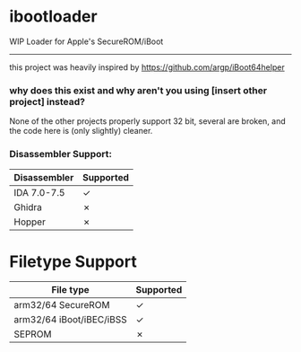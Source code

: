 # ibootloader

WIP Loader for Apple's SecureROM/iBoot

---

this project was heavily inspired by https://github.com/argp/iBoot64helper

### why does this exist and why aren't you using [insert other project] instead?
  
None of the other projects properly support 32 bit, several are broken, and the code here is (only slightly) cleaner.


### Disassembler Support:

| Disassembler | Supported |
|--------------|-----------|
| IDA 7.0-7.5  | ✓         |
| Ghidra       | ✗         |
| Hopper       | ✗         |

# Filetype Support 

| File type                | Supported |
|--------------------------|-----------|
| arm32/64 SecureROM       | ✓         |
| arm32/64 iBoot/iBEC/iBSS | ✓         |
| SEPROM                   | ✗        |
